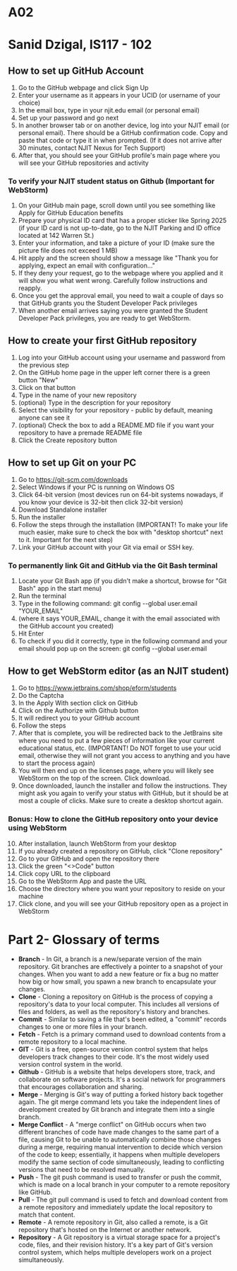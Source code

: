 # A02
# Sanid Dzigal, IS117 - 102
## How to set up GitHub Account
1. Go to the GitHub webpage and click Sign Up
2. Enter your username as it appears in your UCID (or username of your choice)
3. In the email box, type in your njit.edu email (or personal email)
4. Set up your password and go next
5. In another browser tab or on another device, log into your NJIT email (or personal email). There should be a GitHub confirmation code. Copy and paste that code or type it in when prompted. (If it does not arrive after 30 minutes, contact NJIT Nexus for Tech Support)
6. After that, you should see your GitHub profile's main page where you will see your GitHub repositories and activity

### To verify your NJIT student status on Github (Important for WebStorm)
1. On your GitHub main page, scroll down until you see something like Apply for GitHub Education benefits
2. Prepare your physical ID card that has a proper sticker like Spring 2025 (if your ID card is not up-to-date, go to the NJIT Parking and ID office located at 142 Warren St.)
3. Enter your information, and take a picture of your ID (make sure the picture file does not exceed 1 MB)
4. Hit apply and the screen should show a message like "Thank you for applying, expect an email with configuration..."
5. If they deny your request, go to the webpage where you applied and it will show you what went wrong. Carefully follow instructions and reapply.
6. Once you get the approval email, you need to wait a couple of days so that GitHub grants you the Student Developer Pack privileges
7. When another email arrives saying you were granted the Student Developer Pack privileges, you are ready to get WebStorm.

## How to create your first GitHub repository
1. Log into your GitHub account using your username and password from the previous step
2. On the GitHub home page in the upper left corner there is a green button "New"
3. Click on that button
4. Type in the name of your new repository
5. (optional) Type in the description for your repository
6. Select the visibility for your repository - public by default, meaning anyone can see it
7. (optional) Check the box to add a README.MD file if you want your repository to have a premade README file
8. Click the Create repository button

## How to set up Git on your PC
1. Go to https://git-scm.com/downloads
2. Select Windows if your PC is running on Windows OS
3. Click 64-bit version (most devices run on 64-bit systems nowadays, if you know your device is 32-bit then click 32-bit version)
4. Download Standalone installer
5. Run the installer
6. Follow the steps through the installation (IMPORTANT! To make your life much easier, make sure to check the box with "desktop shortcut" next to it. Important for the next step)
7. Link your GitHub account with your Git via email or SSH key.

### To permanently link Git and GitHub via the Git Bash terminal
1. Locate your Git Bash app (if you didn't make a shortcut, browse for "Git Bash" app in the start menu)
2. Run the terminal
3. Type in the following command: git config --global user.email "YOUR_EMAIL"
4. (where it says YOUR_EMAIL, change it with the email associated with the GitHub account you created)
5. Hit Enter
6. To check if you did it correctly, type in the following command and your email should pop up on the screen: git config --global user.email

## How to get WebStorm editor (as an NJIT student)
1. Go to https://www.jetbrains.com/shop/eform/students
2. Do the Captcha
3. In the Apply With section click on GitHub
4. Click on the Authorize with Github button
5. It will redirect you to your GitHub account
6. Follow the steps
7. After that is complete, you will be redirected back to the JetBrains site where you need to put a few pieces of information like your current educational status, etc. (IMPORTANT! Do NOT forget to use your ucid email, otherwise they will not grant you access to anything and you have to start the process again)
8. You will then end up on the licenses page, where you will likely see WebStorm on the top of the screen. Click download.
9. Once downloaded, launch the installer and follow the instructions. They might ask you again to verify your status with GitHub, but it should be at most a couple of clicks. Make sure to create a desktop shortcut again.
### Bonus: How to clone the GitHub repository onto your device using WebStorm
10. After installation, launch WebStorm from your desktop
11. If you already created a repository on GitHub, click "Clone repository"
12. Go to your GitHub and open the repository there
13. Click the green "<>Code" button
14. Click copy URL to the clipboard
15. Go to the WebStorm App and paste the URL
16. Choose the directory where you want your repository to reside on your machine
17. Click clone, and you will see your GitHub repository open as a project in WebStorm

# Part 2- Glossary of terms
* **Branch** - In Git, a branch is a new/separate version of the main repository. Git branches are effectively a pointer to a snapshot of your changes. When you want to add a new feature or fix a bug no matter how big or how small, you spawn a new branch to encapsulate your changes.
* **Clone** - Cloning a repository on GitHub is the process of copying a repository's data to your local computer. This includes all versions of files and folders, as well as the repository's history and branches. 
* **Commit** - Similar to saving a file that's been edited, a "commit" records changes to one or more files in your branch.
* **Fetch** - Fetch is a primary command used to download contents from a remote repository to a local machine.
* **GIT** - Git is a free, open-source version control system that helps developers track changes to their code. It's the most widely used version control system in the world. 
* **Github** - GitHub is a website that helps developers store, track, and collaborate on software projects. It's a social network for programmers that encourages collaboration and sharing. 
* **Merge** - Merging is Git's way of putting a forked history back together again. The git merge command lets you take the independent lines of development created by Git branch and integrate them into a single branch.
* **Merge Conflict** - A "merge conflict" on GitHub occurs when two different branches of code have made changes to the same part of a file, causing Git to be unable to automatically combine those changes during a merge, requiring manual intervention to decide which version of the code to keep; essentially, it happens when multiple developers modify the same section of code simultaneously, leading to conflicting versions that need to be resolved manually.
* **Push** - The git push command is used to transfer or push the commit, which is made on a local branch in your computer to a remote repository like GitHub.
* **Pull** - The git pull command is used to fetch and download content from a remote repository and immediately update the local repository to match that content.
* **Remote** - A remote repository in Git, also called a remote, is a Git repository that's hosted on the Internet or another network.
* **Repository** - A Git repository is a virtual storage space for a project's code, files, and their revision history. It's a key part of Git's version control system, which helps multiple developers work on a project simultaneously. 
